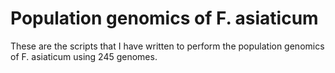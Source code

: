 # Population genomics of F. asiaticum


These are the scripts that I have written to perform the population genomics of F. asiaticum using 245 genomes.

